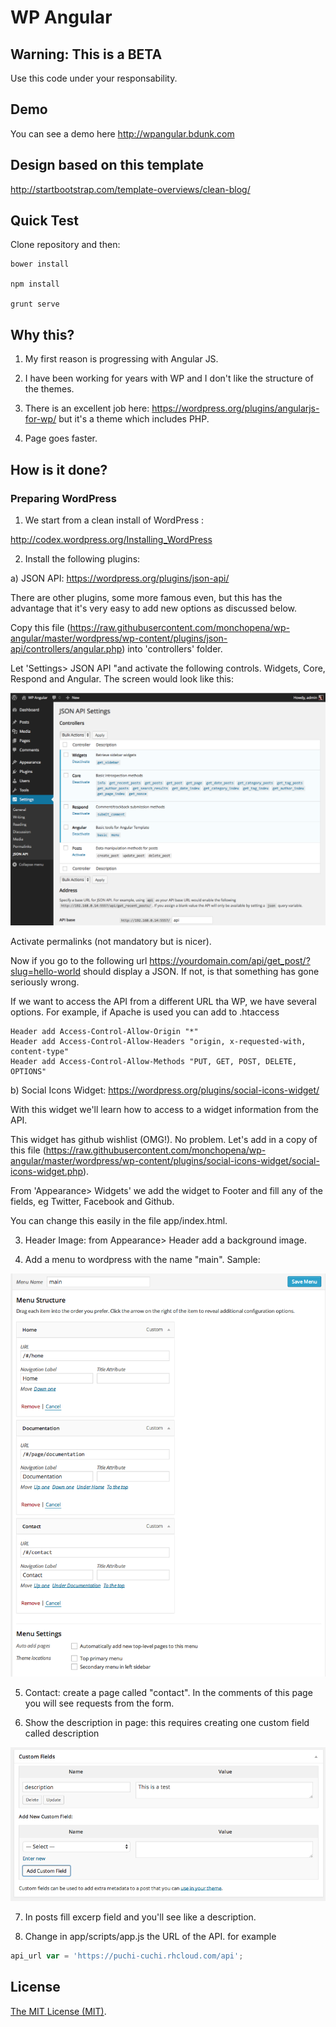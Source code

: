 WP Angular
==========

## Warning: This is a BETA

Use this code under your responsability.

## Demo

You can see a demo here http://wpangular.bdunk.com

## Design based on this template

http://startbootstrap.com/template-overviews/clean-blog/

## Quick Test

Clone repository and then:

```
bower install

npm install

grunt serve
```

## Why this?

1) My first reason is progressing with Angular JS.

2) I have been working for years with WP and I don't like the structure of the themes.

3) There is an excellent job here: https://wordpress.org/plugins/angularjs-for-wp/ but it's a theme which includes PHP.

4) Page goes faster.

## How is it done?

### Preparing WordPress

1) We start from a clean install of WordPress :

http://codex.wordpress.org/Installing_WordPress

2) Install the following plugins:

a) JSON API: https://wordpress.org/plugins/json-api/

There are other plugins, some more famous even, but this has the advantage that it's very easy to add new options as discussed below.

Copy this file (https://raw.githubusercontent.com/monchopena/wp-angular/master/wordpress/wp-content/plugins/json-api/controllers/angular.php) into 'controllers' folder.

Let 'Settings> JSON API "and activate the following controls. Widgets, Core, Respond and Angular. The screen would look like this:

![alt json_api_settings](https://raw.githubusercontent.com/monchopena/wp-angular/master/captures/json_api_settings.png)

Activate permalinks (not mandatory but is nicer).

Now if you go to the following url https://yourdomain.com/api/get_post/?slug=hello-world should display a JSON. If not, is that something has gone seriously wrong.

If we want to access the API from a different URL tha WP, we have several options. For example, if Apache is used you can add to .htaccess

```
Header add Access-Control-Allow-Origin "*"
Header add Access-Control-Allow-Headers "origin, x-requested-with, content-type"
Header add Access-Control-Allow-Methods "PUT, GET, POST, DELETE, OPTIONS"
```

b) Social Icons Widget: https://wordpress.org/plugins/social-icons-widget/

With this widget we'll learn how to access to a widget information from the API.

This widget has github wishlist (OMG!). No problem. Let's add in a copy of this file (https://raw.githubusercontent.com/monchopena/wp-angular/master/wordpress/wp-content/plugins/social-icons-widget/social-icons-widget.php).

From 'Appearance> Widgets' we add the widget to Footer and fill any of the fields, eg Twitter, Facebook and Github.

You can change this easily in the file app/index.html.

3) Header Image: from Appearance> Header add a background image.

4) Add a menu to wordpress with the name "main". Sample:

![alt menu_main](https://raw.githubusercontent.com/monchopena/wp-angular/master/captures/menu_main.png)

5) Contact: create a page called "contact". In the comments of this page you will see requests from the form.

6) Show the description in page: this requires creating one custom field called description

![alt custom_field_description](https://raw.githubusercontent.com/monchopena/wp-angular/master/captures/custom_field_description.png)

7) In posts fill excerp field and you'll see like a description.

8) Change in app/scripts/app.js the URL of the API. for example

```js
api_url var = 'https://puchi-cuchi.rhcloud.com/api';
```

## License

[The MIT License (MIT)](https://raw.githubusercontent.com/monchopena/wp-angular/master/LICENSE).





